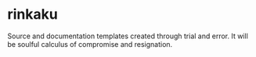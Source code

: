 # rinkaku
Source and documentation templates created through trial and error.
It will be soulful calculus of compromise and resignation.
